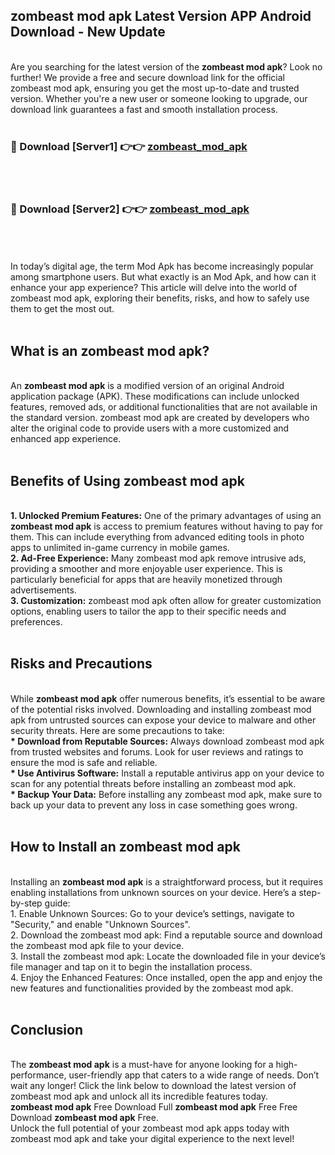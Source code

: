 ## zombeast mod apk Latest Version APP Android Download - New Update
<br>
Are you searching for the latest version of the <strong>zombeast mod apk</strong>? Look no further! We provide a free and secure download link for the official zombeast mod apk, ensuring you get the most up-to-date and trusted version. Whether you're a new user or someone looking to upgrade, our download link guarantees a fast and smooth installation process.
<br>
<br>
<h3>🔴 Download [Server1] 👉👉 <a href="https://modyolo.store/zombeast+mod+apk">zombeast_mod_apk</a></h3><br>
<br>
<h3>🔴 Download [Server2] 👉👉 <a href="https://modyolo.store/zombeast+mod+apk">zombeast_mod_apk</a></h3><br>
<br>
<br>
In today’s digital age, the term Mod Apk has become increasingly popular among smartphone users. But what exactly is an Mod Apk, and how can it enhance your app experience? This article will delve into the world of zombeast mod apk, exploring their benefits, risks, and how to safely use them to get the most out.
<br>
<br>
<h2>What is an zombeast mod apk?</h2>
<br>
An <strong>zombeast mod apk</strong> is a modified version of an original Android application package (APK). These modifications can include unlocked features, removed ads, or additional functionalities that are not available in the standard version. zombeast mod apk are created by developers who alter the original code to provide users with a more customized and enhanced app experience.
<br>
<br>
<h2>Benefits of Using zombeast mod apk</h2>
<br>
<strong> 1. Unlocked Premium Features:</strong> One of the primary advantages of using an <strong>zombeast mod apk</strong> is access to premium features without having to pay for them. This can include everything from advanced editing tools in photo apps to unlimited in-game currency in mobile games.
<br>
<strong> 2. Ad-Free Experience:</strong> Many zombeast mod apk remove intrusive ads, providing a smoother and more enjoyable user experience. This is particularly beneficial for apps that are heavily monetized through advertisements.
<br>
<strong> 3. Customization:</strong> zombeast mod apk often allow for greater customization options, enabling users to tailor the app to their specific needs and preferences.
<br>
<br>
<h2>Risks and Precautions</h2>
<br>
While <strong>zombeast mod apk</strong> offer numerous benefits, it’s essential to be aware of the potential risks involved. Downloading and installing zombeast mod apk from untrusted sources can expose your device to malware and other security threats. Here are some precautions to take:
<br>
<strong> * Download from Reputable Sources:</strong> Always download zombeast mod apk from trusted websites and forums. Look for user reviews and ratings to ensure the mod is safe and reliable.
<br>
<strong> * Use Antivirus Software:</strong> Install a reputable antivirus app on your device to scan for any potential threats before installing an zombeast mod apk.
<br>
<strong> * Backup Your Data:</strong> Before installing any zombeast mod apk, make sure to back up your data to prevent any loss in case something goes wrong.
<br>
<br>
<h2>How to Install an zombeast mod apk</h2>
<br>
Installing an <strong>zombeast mod apk</strong> is a straightforward process, but it requires enabling installations from unknown sources on your device. Here’s a step-by-step guide:
<br>
 1. Enable Unknown Sources: Go to your device’s settings, navigate to "Security," and enable "Unknown Sources".
<br>
 2. Download the zombeast mod apk: Find a reputable source and download the zombeast mod apk file to your device.
<br>
 3. Install the zombeast mod apk: Locate the downloaded file in your device’s file manager and tap on it to begin the installation process.
<br>
 4. Enjoy the Enhanced Features: Once installed, open the app and enjoy the new features and functionalities provided by the zombeast mod apk.
<br>
<br>
<h2><strong>Conclusion</strong></h2>
<br>
The <strong>zombeast mod apk</strong> is a must-have for anyone looking for a high-performance, user-friendly app that caters to a wide range of needs. Don’t wait any longer! Click the link below to download the latest version of zombeast mod apk and unlock all its incredible features today.
<br>
<strong>zombeast mod apk</strong> Free Download Full <strong>zombeast mod apk</strong> Free Free Download <strong>zombeast mod apk</strong> Free.
<br>
Unlock the full potential of your zombeast mod apk apps today with zombeast mod apk and take your digital experience to the next level!